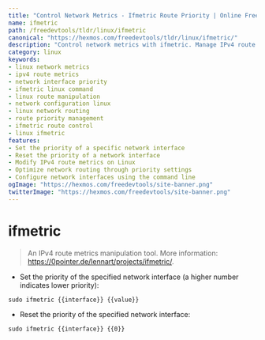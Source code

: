 ```yaml
---
title: "Control Network Metrics - Ifmetric Route Priority | Online Free DevTools by Hexmos"
name: ifmetric
path: /freedevtools/tldr/linux/ifmetric
canonical: "https://hexmos.com/freedevtools/tldr/linux/ifmetric/"
description: "Control network metrics with ifmetric. Manage IPv4 route priorities on Linux. Optimize network routing using command line. Free online tool, no registration required."
category: linux
keywords:
- linux network metrics
- ipv4 route metrics
- network interface priority
- ifmetric linux command
- linux route manipulation
- network configuration linux
- linux network routing
- route priority management
- ifmetric route control
- linux ifmetric
features:
- Set the priority of a specific network interface
- Reset the priority of a network interface
- Modify IPv4 route metrics on Linux
- Optimize network routing through priority settings
- Configure network interfaces using the command line
ogImage: "https://hexmos.com/freedevtools/site-banner.png"
twitterImage: "https://hexmos.com/freedevtools/site-banner.png"
---
```


# ifmetric

> An IPv4 route metrics manipulation tool.
> More information: <https://0pointer.de/lennart/projects/ifmetric/>.

- Set the priority of the specified network interface (a higher number indicates lower priority):

`sudo ifmetric {{interface}} {{value}}`

- Reset the priority of the specified network interface:

`sudo ifmetric {{interface}} {{0}}`

